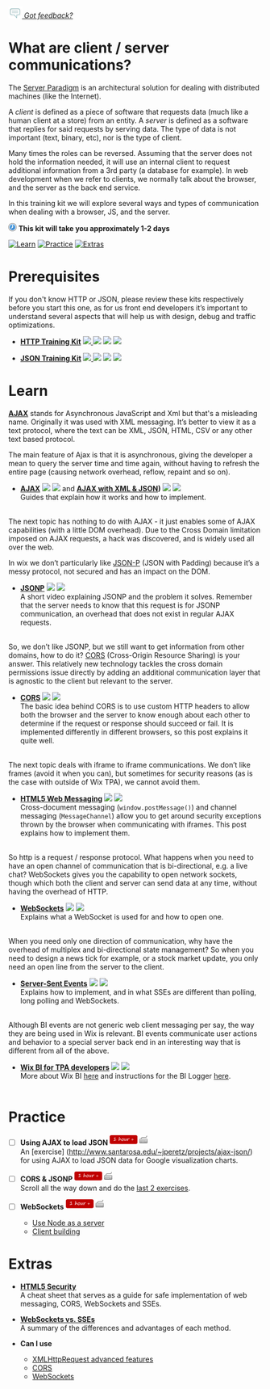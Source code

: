 *[![Feedback](/assets/feedback.gif) Got feedback?](https://docs.google.com/a/wix.com/forms/d/1aJHLJJsRKY_5TgHgsqh1Yrkt_EYaDkm-t8wCKNqGLMo/viewform?usp=send_form)*

# What are client / server communications?

The [Server Paradigm](https://en.wikipedia.org/wiki/Client%E2%80%93server_model) is an architectural solution 
for dealing with distributed machines (like the Internet). 

A *client* is defined as a piece of software that requests data (much like a human client at a store) from an entity. A *server* is defined as a software that replies for said requests by serving data. The type of data is not important (text, binary, etc), nor is the type of client.

Many times the roles can be reversed. Assuming that the server does not hold the information needed, it will use an internal client to request additional information from a 3rd party (a database for example). In web development when we refer to clients, we normally talk about the browser, and the server as the back end service.

In this training kit we will explore several ways and types of communication when dealing with a browser, JS, and the server.

![](/assets/clock-16.png) **This kit will take you approximately 1-2 days**

<a href="#learn"><img src="https://github.com/wix/ng-training-kit/blob/master/assets/btn-learn.png" alt="Learn" height="48" width="140"></img></a>
<a href="#practice"><img src="https://github.com/wix/ng-training-kit/blob/master/assets/btn-practice.png" alt="Practice" height="48" width="140"></img></a>
<a href="#extras"><img src="https://github.com/wix/ng-training-kit/blob/master/assets/btn-extras.png" alt="Extras" height="48" width="140"></img></a>


# Prerequisites

  If you don't know HTTP or JSON, please review these kits respectively before you start this one, as for us front end developers it’s important to understand several aspects that will help us with design, debug and traffic optimizations.

- **[HTTP Training Kit](https://github.com/wix/server-training-kit/blob/master/content/HTTP.md)** <a href="#"><img src="https://github.com/wix/ng-training-kit/blob/master/assets/time-5h.png"></img> </a> <a href="#"><img src="https://github.com/wix/ng-training-kit/blob/master/assets/tag-read.png"></img></a>    <a href="#"><img src="https://github.com/wix/ng-training-kit/blob/master/assets/tag-video.png"></img></a>   <a href="#"><img src="https://github.com/wix/ng-training-kit/blob/master/assets/tag-handson.png"></img></a>   

- **[JSON Training Kit](https://github.com/wix/server-training-kit/blob/master/content/JSON.md)** <a href="#"><img src="https://github.com/wix/ng-training-kit/blob/master/assets/time-1h.png"></img> </a> <a href="#"><img src="https://github.com/wix/ng-training-kit/blob/master/assets/tag-read.png"></img></a>    <a href="#"><img src="https://github.com/wix/ng-training-kit/blob/master/assets/tag-video.png"></img></a>   <a href="#"><img src="https://github.com/wix/ng-training-kit/blob/master/assets/tag-handson.png"></img></a>   

# Learn

[**AJAX**](https://developer.mozilla.org/en-US/docs/AJAX) stands for Asynchronous JavaScript and Xml 
but that's a misleading name. Originally it was used with XML messaging. It’s better to view it as a text protocol, where the text can be XML, JSON, HTML, CSV or any other text based protocol. 

The main feature of Ajax is that it is asynchronous, giving the developer a mean to query the server time and time again, without having to refresh the entire page (causing network overhead, reflow, repaint and so on).  


- **[AJAX](http://www.codeproject.com/Articles/31155/Ajax-Tutorial-for-Beginners-Part)** <a href="#"><img src="https://github.com/wix/ng-training-kit/blob/master/assets/time-1h.png"></img></a> <a href="#"><img src="https://github.com/wix/ng-training-kit/blob/master/assets/tag-read.png"></img></a> and **[AJAX with XML & JSON](http://www.codeproject.com/Articles/31271/Ajax-Tutorial-for-Beginners-with-XML-JSON-Part))** <a href="#"><img src="https://github.com/wix/ng-training-kit/blob/master/assets/time-1h.png"></img></a> <a href="#"><img src="https://github.com/wix/ng-training-kit/blob/master/assets/tag-read.png"></img></a>   
  Guides that explain how it works and how to implement.<br></br>
 

The next topic has nothing to do with AJAX - it just enables some of AJAX capabilities (with a little DOM overhead). Due to the Cross Domain limitation imposed on AJAX requests, a hack was discovered, and is widely used all over the web.

In wix we don’t particularly like [JSON-P](https://en.wikipedia.org/wiki/JSONP) (JSON with Padding) because it’s a messy protocol, not secured and has an impact on the DOM.

- **[JSONP](https://www.youtube.com/watch?v=qXVCbitYUwE)** <a href="#"><img src="https://github.com/wix/ng-training-kit/blob/master/assets/time-5m.png"></img></a> <a href="#"><img src="https://github.com/wix/ng-training-kit/blob/master/assets/tag-video.png"></img></a>   
  A short video explaining JSONP and the problem it solves. Remember that the server needs to know that this request is for JSONP communication, an overhead that does not exist in regular AJAX requests.<br></br>
 
So, we don’t like JSONP, but we still want to get information from other domains, how to do it? [CORS](https://developer.mozilla.org/en-US/docs/Web/HTTP/Access_control_CORS) (Cross-Origin Resource Sharing) is your answer. This relatively new technology tackles the cross domain permissions issue directly by adding an additional communication layer that is agnostic to the client but relevant to the server.

- **[CORS](https://www.nczonline.net/blog/2010/05/25/cross-domain-ajax-with-cross-origin-resource-sharing/)** <a href="#"><img src="https://github.com/wix/ng-training-kit/blob/master/assets/time-30m.png"></img></a> <a href="#"><img src="https://github.com/wix/ng-training-kit/blob/master/assets/tag-read.png"></img></a>   
  The basic idea behind CORS is to use custom HTTP headers to allow both the browser and the server to know enough about each other to determine if the request or response should succeed or fail. It is implemented differently in different browsers, so this post explains it quite well.<br></br>

The next topic deals with iframe to iframe communications. We don’t like frames (avoid it when you can), but sometimes for security reasons (as is the case with outside of Wix TPA), we cannot avoid them.

- **[HTML5 Web Messaging](https://dev.opera.com/articles/window-postmessage-messagechannel/)** <a href="#"><img src="https://github.com/wix/ng-training-kit/blob/master/assets/time-1h.png"></img></a> <a href="#"><img src="https://github.com/wix/ng-training-kit/blob/master/assets/tag-read.png"></img></a>   
  Cross-document messaging (`window.postMessage()`) and channel messaging (`MessageChannel`) allow you to get around security exceptions thrown by the browser when communicating with iframes. This post explains how to implement them.<br></br>
 
So http is a request / response protocol. What happens when you need to have an open channel of communication that is bi-directional, e.g. a live chat? WebSockets gives you the capability to open network sockets, though which both the client and server can send data at any time, without having the overhead of HTTP.

- **[WebSockets](http://www.html5rocks.com/en/tutorials/websockets/basics/)** <a href="#"><img src="https://github.com/wix/ng-training-kit/blob/master/assets/time-30m.png"></img></a> <a href="#"><img src="https://github.com/wix/ng-training-kit/blob/master/assets/tag-read.png"></img></a>   
  Explains what a WebSocket is used for and how to open one.<br></br>

When you need only one direction of communication, why have the overhead of multiplex and bi-directional state management? So when you need to design a news tick for example, or a stock market update, you only need an open line from the server to the client.

- **[Server-Sent Events](http://www.html5rocks.com/en/tutorials/eventsource/basics/)** <a href="#"><img src="https://github.com/wix/ng-training-kit/blob/master/assets/time-30m.png"></img></a> <a href="#"><img src="https://github.com/wix/ng-training-kit/blob/master/assets/tag-video.png"></img></a>   
  Explains how to implement, and in what SSEs are different than polling, long polling and WebSockets.<br></br>

Although BI events are not generic web client messaging per say, the way they are being used in Wix is relevant. BI events communicate user actions and behavior to a special server back end in an interesting way that is different from all of the above. 

- **[Wix BI for TPA developers](https://kb.wixpress.com/display/AM/BI+Reporting+for+WixLabs+TPA)** <a href="#"><img src="https://github.com/wix/ng-training-kit/blob/master/assets/time-30m.png"></img></a> <a href="#"><img src="https://github.com/wix/ng-training-kit/blob/master/assets/tag-read.png"></img></a>   
  More about Wix BI [here](https://github.com/wix/crash-course/tree/master/common/BI) and instructions for the BI Logger [here](https://github.com/wix/wix-bi-logger).<br></br>

# Practice

- [ ] **Using AJAX to load JSON** <a href="#"><img src="/assets/time-1h.png"></img></a> <a href="#"><img src="/assets/tag-handson.png"></img></a>     
An [exercise] (http://www.santarosa.edu/~jperetz/projects/ajax-json/) for using AJAX to load JSON data for Google visualization charts.

- [ ] **CORS & JSONP** <a href="#"><img src="/assets/time-1h.png"></img></a> <a href="#"><img src="/assets/tag-handson.png"></img></a>     
Scroll all the way down and do the [last 2 exercises](https://www.webucator.com/tutorial/learn-ajax/cors-jsonp.cfm). 

- [ ] **WebSockets** <a href="#"><img src="/assets/time-1h.png"></img></a> <a href="#"><img src="/assets/tag-handson.png"></img></a>     
  	- [Use Node as a server](http://code.tutsplus.com/tutorials/using-nodejs-and-websockets-to-build-a-chat-service--net-34482)
	- [Client building]( http://code.tutsplus.com/tutorials/start-using-html5-websockets-today--net-13270) 


# Extras


- **[HTML5 Security](https://www.owasp.org/index.php/HTML5_Security_Cheat_Sheet)**   
  A cheat sheet that serves as a guide for safe implementation of web messaging, CORS, WebSockets and SSEs.


- **[WebSockets vs. SSEs](http://stackoverflow.com/questions/5195452/websockets-vs-server-sent-events-eventsource)**   
  A summary of the differences and advantages of each method.


- **Can I use**   
   - [XMLHttpRequest advanced features](http://caniuse.com/#search=ajax)
   - [CORS](http://caniuse.com/#search=cors)
   - [WebSockets](http://caniuse.com/#search=websockets)

